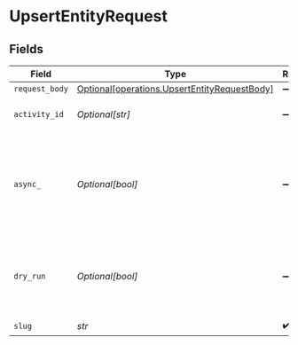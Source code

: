 # UpsertEntityRequest


## Fields

| Field                                                                                              | Type                                                                                               | Required                                                                                           | Description                                                                                        | Example                                                                                            |
| -------------------------------------------------------------------------------------------------- | -------------------------------------------------------------------------------------------------- | -------------------------------------------------------------------------------------------------- | -------------------------------------------------------------------------------------------------- | -------------------------------------------------------------------------------------------------- |
| `request_body`                                                                                     | [Optional[operations.UpsertEntityRequestBody]](../../models/operations/upsertentityrequestbody.md) | :heavy_minus_sign:                                                                                 | N/A                                                                                                |                                                                                                    |
| `activity_id`                                                                                      | *Optional[str]*                                                                                    | :heavy_minus_sign:                                                                                 | Activity to include in event feed                                                                  | 01F130Q52Q6MWSNS8N2AVXV4JN                                                                         |
| `async_`                                                                                           | *Optional[bool]*                                                                                   | :heavy_minus_sign:                                                                                 | Don't wait for updated entity to become available in Search API. Useful for large migrations       |                                                                                                    |
| `dry_run`                                                                                          | *Optional[bool]*                                                                                   | :heavy_minus_sign:                                                                                 | Dry Run mode = return results but does not perform the operation.                                  |                                                                                                    |
| `slug`                                                                                             | *str*                                                                                              | :heavy_check_mark:                                                                                 | Entity Type                                                                                        | contact                                                                                            |